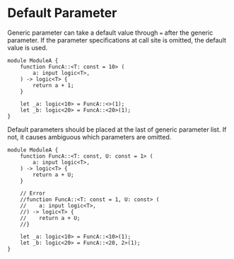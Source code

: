 # Default Parameter

Generic parameter can take a default value through `=` after the generic parameter.
If the parameter specifications at call site is omitted, the default value is used.

```veryl,playground
module ModuleA {
    function FuncA::<T: const = 10> (
        a: input logic<T>,
    ) -> logic<T> {
        return a + 1;
    }

    let _a: logic<10> = FuncA::<>(1);
    let _b: logic<20> = FuncA::<20>(1);
}
```

Default parameters should be placed at the last of generic parameter list.
If not, it causes ambiguous which parameters are omitted.

```veryl,playground
module ModuleA {
    function FuncA::<T: const, U: const = 1> (
        a: input logic<T>,
    ) -> logic<T> {
        return a + U;
    }

    // Error
    //function FuncA::<T: const = 1, U: const> (
    //    a: input logic<T>,
    //) -> logic<T> {
    //    return a + U;
    //}

    let _a: logic<10> = FuncA::<10>(1);
    let _b: logic<20> = FuncA::<20, 2>(1);
}
```
